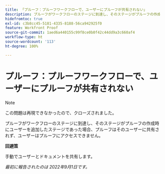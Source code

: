 ```yaml
---
title: 「プルーフ：プルーフワークフローで、ユーザーにプルーフが共有されない」
description: プルーフがワークフローのステージに到達し、そのステージがプルーフの作成時にユーザーを追加したステージであった場合、プルーフはそのユーザーに共有されず、ユーザーはプルーフにアクセスできません。
hidefromtoc: true
exl-id: c3b8cc45-5181-4335-8188-56ca942925f0
feature: Workfront Proof
source-git-commit: 1aed6a440155c99f8ce0b0f42c44dd9a3c660af4
workflow-type: ht
source-wordcount: '113'
ht-degree: 100%

---
```


# プルーフ：プルーフワークフローで、ユーザーにプルーフが共有されない

<!--This issue is on the WF and WFP TOCs-->
<!--Requested article, live for workaround-->

>[!NOTE]
>
>この問題は再現できなかったので、クローズされました。

プルーフがワークフローのステージに到達し、そのステージがプルーフの作成時にユーザーを追加したステージであった場合、プルーフはそのユーザーに共有されず、ユーザーはプルーフにアクセスできません。

**回避策**

手動でユーザーとドキュメントを共有します。

_最初に報告されたのは 2022年9月1日です。_
